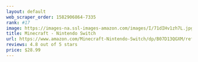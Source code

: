```yaml
---
layout: default 
﻿web_scraper_order: 1582906864-7335
rank: #17
image: https://images-na.ssl-images-amazon.com/images/I/71dIHv1zh7L.jpg
title: Minecraft - Nintendo Switch
url: https://www.amazon.com/Minecraft-Nintendo-Switch/dp/B07D13QGXM/ref=zg_mw_videogames_17?_encoding=UTF8&psc=1&refRID=7CPRMDBM19Z4C6MKHK80
reviews: 4.8 out of 5 stars
price: $28.99 
---
```

